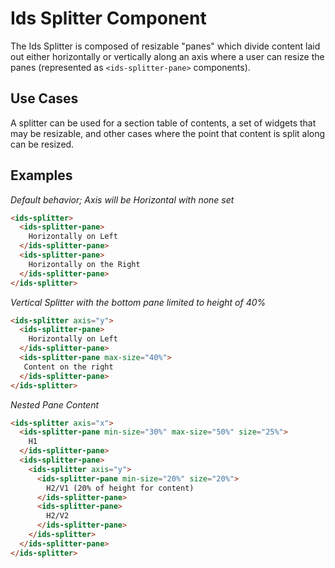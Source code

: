 # Ids Splitter Component

The Ids Splitter is composed of resizable "panes" which divide content laid out either horizontally or vertically
along an axis where a user can resize the panes (represented as `<ids-splitter-pane>` components).

## Use Cases

A splitter can be used for a section table of contents, a set of widgets that may be resizable, and other cases
where the point that content is split along can be resized.

## Examples

*Default behavior; Axis will be Horizontal with none set*
```html
<ids-splitter>
  <ids-splitter-pane>
    Horizontally on Left
  </ids-splitter-pane>
  <ids-splitter-pane>
    Horizontally on the Right
  </ids-splitter-pane>
</ids-splitter>
```

*Vertical Splitter with the bottom pane limited to height of 40%*
```html
<ids-splitter axis="y">
  <ids-splitter-pane>
    Horizontally on Left
  </ids-splitter-pane>
  <ids-splitter-pane max-size="40%">
   Content on the right
  </ids-splitter-pane>
</ids-splitter>
```

*Nested Pane Content*
```html
<ids-splitter axis="x">
  <ids-splitter-pane min-size="30%" max-size="50%" size="25%">
    H1
  </ids-splitter-pane>
  <ids-splitter-pane>
    <ids-splitter axis="y">
      <ids-splitter-pane min-size="20%" size="20%">
        H2/V1 (20% of height for content)
      </ids-splitter-pane>
      <ids-splitter-pane>
        H2/V2
      </ids-splitter-pane>
    </ids-splitter>
  </ids-splitter-pane>
</ids-splitter>
```